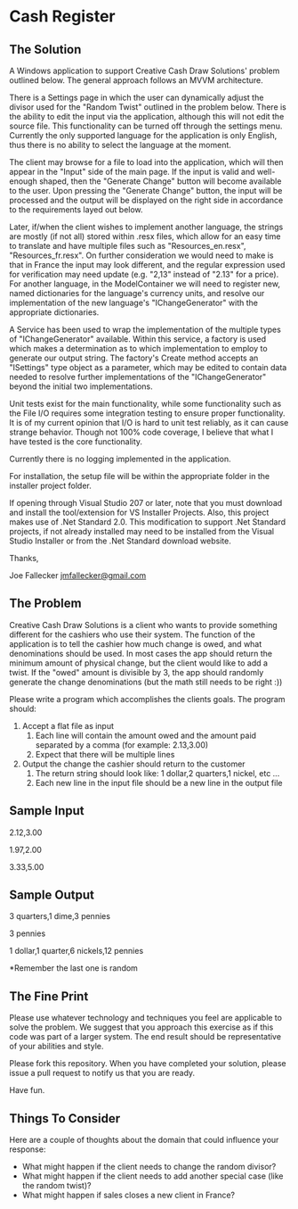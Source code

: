 # Cash Register

## The Solution
A Windows application to support Creative Cash Draw Solutions' problem outlined below. The general approach follows an MVVM architecture. 

There is a Settings page in which the user can dynamically adjust the divisor used for the "Random Twist" outlined in the problem below. There is the ability to edit the input via the application, although this will not edit the source file. This functionality can be turned off through the settings menu. Currently the only supported language for the application is only English, thus there is no ability to select the language at the moment.

The client may browse for a file to load into the application, which will then appear in the "Input" side of the main page. If the input is valid and well-enough shaped, then the "Generate Change" button will become available to the user. Upon pressing the "Generate Change" button, the input will be processed and the output will be displayed on the right side in accordance to the requirements layed out below.

Later, if/when the client wishes to implement another language, the strings are mostly (if not all) stored within .resx files, which allow for an easy time to translate and have multiple files such as "Resources_en.resx", "Resources_fr.resx". On further consideration we would need to make is that in France the input may look different, and the regular expression used for verification may need update (e.g. "2,13" instead of "2.13" for a price). For another language, in the ModelContainer we will need to register new, named dictionaries for the language's currency units, and resolve our implementation of the new language's "IChangeGenerator" with the appropriate dictionaries.

A Service has been used to wrap the implementation of the multiple types of "IChangeGenerator" available. Within this service, a factory is used which makes a determination as to which implementation to employ to generate our output string. The factory's Create method accepts an "ISettings" type object as a parameter, which may be edited to contain data needed to resolve further implementations of the "IChangeGenerator" beyond the initial two implementations.

Unit tests exist for the main functionality, while some functionality such as the File I/O requires some integration testing to ensure proper functionality. It is of my current opinion that I/O is hard to unit test reliably, as it can cause strange behavior. Though not 100% code coverage, I believe that what I have tested is the core functionality.

Currently there is no logging implemented in the application.

For installation, the setup file will be within the appropriate folder in the installer project folder. 

If opening through Visual Studio 207 or later, note that you must download and install the tool/extension for VS Installer Projects. Also, this project makes use of .Net Standard 2.0. This modification to support .Net Standard projects, if not already installed may need to be installed from the Visual Studio Installer or from the .Net Standard download website.

Thanks,

Joe Fallecker
jmfallecker@gmail.com

## The Problem
Creative Cash Draw Solutions is a client who wants to provide something different for the cashiers who use their system. The function of the application is to tell the cashier how much change is owed, and what denominations should be used. In most cases the app should return the minimum amount of physical change, but the client would like to add a twist. If the "owed" amount is divisible by 3, the app should randomly generate the change denominations (but the math still needs to be right :))

Please write a program which accomplishes the clients goals. The program should:

1. Accept a flat file as input
	1. Each line will contain the amount owed and the amount paid separated by a comma (for example: 2.13,3.00)
	2. Expect that there will be multiple lines
2. Output the change the cashier should return to the customer
	1. The return string should look like: 1 dollar,2 quarters,1 nickel, etc ...
	2. Each new line in the input file should be a new line in the output file

## Sample Input
2.12,3.00

1.97,2.00

3.33,5.00

## Sample Output
3 quarters,1 dime,3 pennies

3 pennies

1 dollar,1 quarter,6 nickels,12 pennies

*Remember the last one is random

## The Fine Print
Please use whatever technology and techniques you feel are applicable to solve the problem. We suggest that you approach this exercise as if this code was part of a larger system. The end result should be representative of your abilities and style.

Please fork this repository. When you have completed your solution, please issue a pull request to notify us that you are ready.

Have fun.

## Things To Consider
Here are a couple of thoughts about the domain that could influence your response:

* What might happen if the client needs to change the random divisor?
* What might happen if the client needs to add another special case (like the random twist)?
* What might happen if sales closes a new client in France?